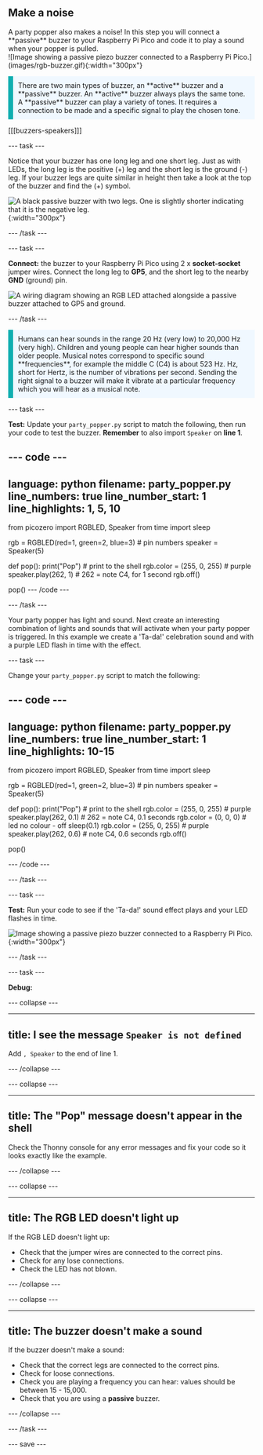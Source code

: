 ## Make a noise

<div style="display: flex; flex-wrap: wrap">
<div style="flex-basis: 200px; flex-grow: 1; margin-right: 15px;">
A party popper also makes a noise! In this step you will connect a **passive** buzzer to your Raspberry Pi Pico and code it to play a sound when your popper is pulled. 
</div>
<div>
![Image showing a passive piezo buzzer connected to a Raspberry Pi Pico.](images/rgb-buzzer.gif){:width="300px"}
</div>
</div>

<p style='border-left: solid; border-width:10px; border-color: #0faeb0; background-color: aliceblue; padding: 10px;'>
There are two main types of buzzer, an **active** buzzer and a **passive** buzzer. An **active** buzzer always plays the same tone. A **passive** buzzer can play a variety of tones. It requires a connection to be made and a specific signal to play the chosen tone. 
</p>

[[[buzzers-speakers]]]

--- task ---

Notice that your buzzer has one long leg and one short leg. Just as with LEDs, the long leg is the positive (+) leg and the short leg is the ground (-) leg. If your buzzer legs are quite similar in height then take a look at the top of the buzzer and find the (+) symbol.

![A black passive buzzer with two legs. One is slightly shorter indicating that it is the negative leg.](images/buzzer.png){:width="300px"}

--- /task ---

--- task ---

**Connect:** the buzzer to your Raspberry Pi Pico using 2 x **socket-socket** jumper wires. Connect the long leg to **GP5**, and the short leg to the nearby **GND** (ground) pin.  

![A wiring diagram showing an RGB LED attached alongside a passive buzzer attached to GP5 and ground.](images/rgb-led-buzzer-diagram.png)

--- /task ---

<p style='border-left: solid; border-width:10px; border-color: #0faeb0; background-color: aliceblue; padding: 10px;'>
Humans can hear sounds in the range 20 Hz (very low) to 20,000 Hz (very high). Children and young people can hear higher sounds than older people. Musical notes correspond to specific sound **frequencies**, for example the middle C (C4) is about 523 Hz. Hz, short for Hertz, is the number of vibrations per second. Sending the right signal to a buzzer will make it vibrate at a particular frequency which you will hear as a musical note. </p>

--- task ---

**Test:** Update your `party_popper.py` script to match the following, then run your code to test the buzzer. **Remember** to also import `Speaker` on **line 1**.

--- code ---
---
language: python
filename: party_popper.py
line_numbers: true
line_number_start: 1
line_highlights: 1, 5, 10
---
from picozero import RGBLED, Speaker
from time import sleep

rgb = RGBLED(red=1, green=2, blue=3) # pin numbers 
speaker = Speaker(5)

def pop():
    print("Pop") # print to the shell
    rgb.color = (255, 0, 255) # purple
    speaker.play(262, 1) # 262 = note C4, for 1 second
    rgb.off()

pop()
--- /code ---

--- /task ---

Your party popper has light and sound. Next create an interesting combination of lights and sounds that will activate when your party popper is triggered. In this example we create a 'Ta-da!' celebration sound and with a purple LED flash in time with the effect.

--- task ---

Change your `party_popper.py` script to match the following:

--- code ---
---
language: python
filename: party_popper.py
line_numbers: true
line_number_start: 1
line_highlights:  10-15
---
from picozero import RGBLED, Speaker
from time import sleep

rgb = RGBLED(red=1, green=2, blue=3) # pin numbers
speaker = Speaker(5)

def pop():
    print("Pop") # print to the shell
    rgb.color = (255, 0, 255) # purple
    speaker.play(262, 0.1) # 262 = note C4, 0.1 seconds
    rgb.color = (0, 0, 0) # led no colour - off
    sleep(0.1)
    rgb.color = (255, 0, 255) # purple
    speaker.play(262, 0.6) # note C4, 0.6 seconds
    rgb.off()

pop()

--- /code ---

--- /task ---

--- task ---

**Test:** Run your code to see if the 'Ta-da!' sound effect plays and your LED flashes in time. 

![Image showing a passive piezo buzzer connected to a Raspberry Pi Pico.](images/rgb-buzzer.gif){:width="300px"}

--- /task ---

--- task ---

**Debug:** 

--- collapse ---

---
title: I see the message `Speaker is not defined`
---

Add `, Speaker` to the end of line 1.

--- /collapse ---

--- collapse ---

---
title: The "Pop" message doesn't appear in the shell
---

Check the Thonny console for any error messages and fix your code so it looks exactly like the example. 

--- /collapse ---

--- collapse ---

---
title: The RGB LED doesn't light up
---

If the RGB LED doesn't light up:
+ Check that the jumper wires are connected to the correct pins. 
+ Check for any lose connections. 
+ Check the LED has not blown.

--- /collapse ---

--- collapse ---

---
title: The buzzer doesn't make a sound
---

If the buzzer doesn't make a sound:
+ Check that the correct legs are connected to the correct pins.
+ Check for loose connections.
+ Check you are playing a frequency you can hear: values should be between 15 - 15,000.
+ Check that you are using a **passive** buzzer.

--- /collapse ---

--- /task ---

--- save ---
